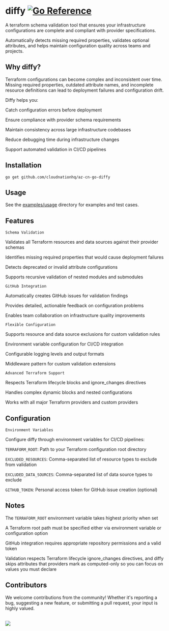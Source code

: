 # diffy [![Go Reference](https://pkg.go.dev/badge/github.com/cloudnationhq/az-cn-go-diffy.svg)](https://pkg.go.dev/github.com/cloudnationhq/az-cn-go-diffy)

A terraform schema validation tool that ensures your infrastructure configurations are complete and compliant with provider specifications.

Automatically detects missing required properties, validates optional attributes, and helps maintain configuration quality across teams and projects.

## Why diffy?

Terraform configurations can become complex and inconsistent over time. Missing required properties, outdated attribute names, and incomplete resource definitions can lead to deployment failures and configuration drift.

Diffy helps you:

Catch configuration errors before deployment

Ensure compliance with provider schema requirements

Maintain consistency across large infrastructure codebases

Reduce debugging time during infrastructure changes

Support automated validation in CI/CD pipelines

## Installation

`go get github.com/cloudnationhq/az-cn-go-diffy`

## Usage

See the [examples/usage](examples/usage/) directory for examples and test cases.

## Features

`Schema Validation`

Validates all Terraform resources and data sources against their provider schemas

Identifies missing required properties that would cause deployment failures

Detects deprecated or invalid attribute configurations

Supports recursive validation of nested modules and submodules

`GitHub Integration`

Automatically creates GitHub issues for validation findings

Provides detailed, actionable feedback on configuration problems

Enables team collaboration on infrastructure quality improvements

`Flexible Configuration`

Supports resource and data source exclusions for custom validation rules

Environment variable configuration for CI/CD integration

Configurable logging levels and output formats

Middleware pattern for custom validation extensions

`Advanced Terraform Support`

Respects Terraform lifecycle blocks and ignore_changes directives

Handles complex dynamic blocks and nested configurations

Works with all major Terraform providers and custom providers

## Configuration

`Environment Variables`

Configure diffy through environment variables for CI/CD pipelines:

`TERRAFORM_ROOT`: Path to your Terraform configuration root directory

`EXCLUDED_RESOURCES`: Comma-separated list of resource types to exclude from validation

`EXCLUDED_DATA_SOURCES`: Comma-separated list of data source types to exclude

`GITHUB_TOKEN`: Personal access token for GitHub issue creation (optional)

## Notes

The `TERRAFORM_ROOT` environment variable takes highest priority when set

A Terraform root path must be specified either via environment variable or configuration option

GitHub integration requires appropriate repository permissions and a valid token

Validation respects Terraform lifecycle ignore_changes directives, and diffy skips attributes that providers mark as computed-only so you can focus on values you must declare

## Contributors

We welcome contributions from the community! Whether it's reporting a bug, suggesting a new feature, or submitting a pull request, your input is highly valued. <br><br>

<a href="https://github.com/cloudnationhq/az-cn-go-diffy/graphs/contributors">
  <img src="https://contrib.rocks/image?repo=cloudnationhq/az-cn-go-diffy" />
</a>
